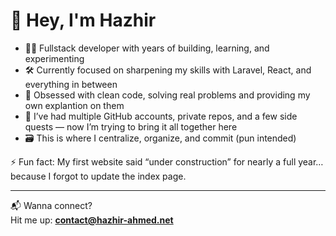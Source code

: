 # 👋 Hey, I'm Hazhir

- 🧑‍💻 Fullstack developer with years of building, learning, and experimenting  
- 🛠️ Currently focused on sharpening my skills with Laravel, React, and everything in between  
- 🎯 Obsessed with clean code, solving real problems and providing my own explantion on them
- 🧩 I’ve had multiple GitHub accounts, private repos, and a few side quests — now I’m trying to bring it all together here  
- 🗃️ This is where I centralize, organize, and commit (pun intended)

⚡ Fun fact: My first website said “under construction” for nearly a full year… because I forgot to update the index page.

---

📬 Wanna connect?  
Hit me up: **contact@hazhir-ahmed.net**
